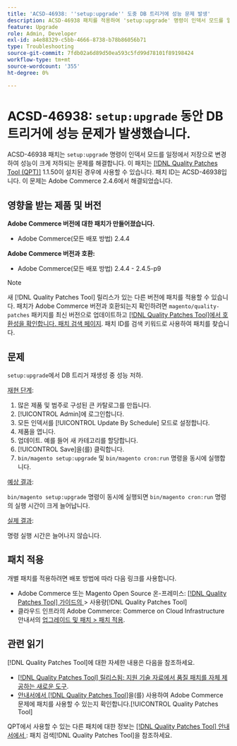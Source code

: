 ```yaml
---
title: 'ACSD-46938: ''setup:upgrade'' 도중 DB 트리거에 성능 문제 발생'
description: ACSD-46938 패치를 적용하여 'setup:upgrade' 명령이 인덱서 모드를 일정에서 저장으로 변경하여 성능 저하를 초래하는 Adobe Commerce 문제를 해결합니다.
feature: Upgrade
role: Admin, Developer
exl-id: a4e88329-c5bb-4666-8738-b78b86056b71
type: Troubleshooting
source-git-commit: 7fdb02a6d89d50ea593c5fd99d78101f89198424
workflow-type: tm+mt
source-wordcount: '355'
ht-degree: 0%

---
```


# ACSD-46938: `setup:upgrade` 동안 DB 트리거에 성능 문제가 발생했습니다.

ACSD-46938 패치는 `setup:upgrade` 명령이 인덱서 모드를 일정에서 저장으로 변경하여 성능이 크게 저하되는 문제를 해결합니다. 이 패치는 [[!DNL Quality Patches Tool (QPT)]](https://experienceleague.adobe.com/ko/docs/commerce-operations/tools/quality-patches-tool/quality-patches-tool-to-self-serve-quality-patches) 1.1.50이 설치된 경우에 사용할 수 있습니다. 패치 ID는 ACSD-46938입니다. 이 문제는 Adobe Commerce 2.4.6에서 해결되었습니다.

## 영향을 받는 제품 및 버전

**Adobe Commerce 버전에 대한 패치가 만들어졌습니다.**

* Adobe Commerce(모든 배포 방법) 2.4.4

**Adobe Commerce 버전과 호환:**

* Adobe Commerce(모든 배포 방법) 2.4.4 - 2.4.5-p9

>[!NOTE]
>
>새 [!DNL Quality Patches Tool] 릴리스가 있는 다른 버전에 패치를 적용할 수 있습니다. 패치가 Adobe Commerce 버전과 호환되는지 확인하려면 `magento/quality-patches` 패키지를 최신 버전으로 업데이트하고 [[!DNL Quality Patches Tool]에서 호환성을 확인합니다. 패치 검색 페이지](https://experienceleague.adobe.com/tools/commerce-quality-patches/index.html?lang=ko). 패치 ID를 검색 키워드로 사용하여 패치를 찾습니다.

## 문제

`setup:upgrade`에서 DB 트리거 재생성 중 성능 저하.

<u>재현 단계</u>:

1. 많은 제품 및 범주로 구성된 큰 카탈로그를 만듭니다.
1. [!UICONTROL Admin]에 로그인합니다.
1. 모든 인덱서를 [!UICONTROL Update By Schedule] 모드로 설정합니다.
1. 제품을 엽니다.
1. 업데이트. 예를 들어 새 카테고리를 할당합니다.
1. [!UICONTROL Save]을(를) 클릭합니다.
1. `bin/magento setup:upgrade` 및 `bin/magento cron:run` 명령을 동시에 실행합니다.

<u>예상 결과</u>:

`bin/magento setup:upgrade` 명령이 동시에 실행되면 `bin/magento cron:run` 명령의 실행 시간이 크게 늘어납니다.

<u>실제 결과</u>:

명령 실행 시간은 늘어나지 않습니다.

## 패치 적용

개별 패치를 적용하려면 배포 방법에 따라 다음 링크를 사용합니다.

* Adobe Commerce 또는 Magento Open Source 온-프레미스: [[!DNL Quality Patches Tool]  가이드의 ](/help/tools/quality-patches-tool/usage.md)> 사용량[!DNL Quality Patches Tool]
* 클라우드 인프라의 Adobe Commerce: Commerce on Cloud Infrastructure 안내서의 [업그레이드 및 패치 > 패치 적용](https://experienceleague.adobe.com/docs/commerce-cloud-service/user-guide/develop/upgrade/apply-patches.html?lang=ko).

## 관련 읽기

[!DNL Quality Patches Tool]에 대한 자세한 내용은 다음을 참조하세요.

* [[!DNL Quality Patches Tool] 릴리스됨: 지원 기술 자료에서 품질 패치를 자체 제공하는 새로운 도구](https://experienceleague.adobe.com/ko/docs/commerce-operations/tools/quality-patches-tool/quality-patches-tool-to-self-serve-quality-patches).
* [ 안내서에서  [!DNL Quality Patches Tool]](/help/tools/quality-patches-tool/patches-available-in-qpt/check-patch-for-magento-issue-with-magento-quality-patches.md)을(를) 사용하여 Adobe Commerce 문제에 패치를 사용할 수 있는지 확인합니다.[!UICONTROL Quality Patches Tool]


QPT에서 사용할 수 있는 다른 패치에 대한 정보는 [[!DNL Quality Patches Tool] 안내서에서 ](https://experienceleague.adobe.com/tools/commerce-quality-patches/index.html?lang=ko): 패치 검색[!DNL Quality Patches Tool]을 참조하세요.
